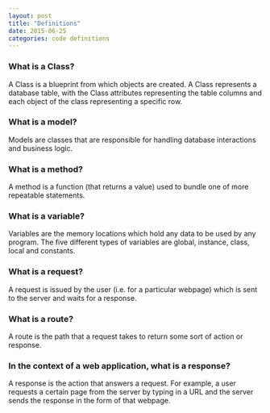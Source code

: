 ```yaml
---
layout: post
title: "Definitions"
date: 2015-06-25
categories: code definitions
---
```


### What is a Class?

A Class is a blueprint from which objects are created. A Class represents a database table, with the Class attributes representing the table columns and each object of the class representing a specific row.

### What is a model?

Models are classes that are responsible for handling database interactions and business logic.

### What is a method?

A method is a function (that returns a value) used to bundle one of more repeatable statements.

### What is a variable?

Variables are the memory locations which hold any data to be used by any program. The five different types of variables are global, instance, class, local and constants.

### What is a request?

A request is issued by the user (i.e. for a particular webpage) which is sent to the server and waits for a response.

### What is a route?

A route is the path that a request takes to return some sort of action or response.

### In the context of a web application, what is a response?

A response is the action that answers a request. For example, a user requests a certain page from the server by typing in a URL and the server sends the response in the form of that webpage.